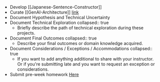 - Develop [[Japanese-Sentence-Constructor]]
- Curate [[GenAI-Architecture]] [link](https://docs.google.com/document/d/1KVDTDF4t8VtI69F5KMo67KoTBXgVhsd2O9hK-uPh2rA/edit?tab=t.gq6fgg35yxep)
- Document Hypothesis and Technical Uncertainty
- Document Technical Exploration
  collapsed:: true
	- Briefly describe the path of technical exploration during these projects.
- Document Final Outcomes
  collapsed:: true
	- Describe your final outcomes or domain knowledge acquired.
- Document Considerations / Exceptions / Accommodations
  collapsed:: true
	- If you want to add anything additional to share with your instructor. Or
	   if you're submitting late and you want to request an exception or 
	  considerations.
- Submit pre-week homework [Here](https://app.exampro.co/student/material/exp-genai/8061)